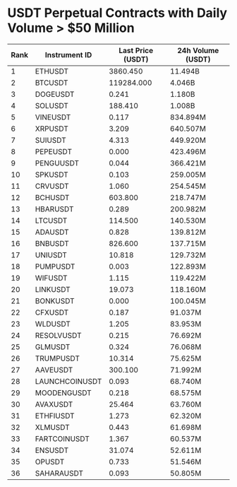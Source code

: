 # USDT Perpetual Contracts with Daily Volume > $50 Million

| Rank | Instrument ID | Last Price (USDT) | 24h Volume (USDT) |
|------|---------------|-------------------|-------------------|
| 1 | ETHUSDT | 3860.450 | 11.494B |
| 2 | BTCUSDT | 119284.000 | 4.046B |
| 3 | DOGEUSDT | 0.241 | 1.180B |
| 4 | SOLUSDT | 188.410 | 1.008B |
| 5 | VINEUSDT | 0.117 | 834.894M |
| 6 | XRPUSDT | 3.209 | 640.507M |
| 7 | SUIUSDT | 4.313 | 449.920M |
| 8 | PEPEUSDT | 0.000 | 423.496M |
| 9 | PENGUUSDT | 0.044 | 366.421M |
| 10 | SPKUSDT | 0.103 | 259.005M |
| 11 | CRVUSDT | 1.060 | 254.545M |
| 12 | BCHUSDT | 603.800 | 218.747M |
| 13 | HBARUSDT | 0.289 | 200.982M |
| 14 | LTCUSDT | 114.500 | 140.530M |
| 15 | ADAUSDT | 0.828 | 139.812M |
| 16 | BNBUSDT | 826.600 | 137.715M |
| 17 | UNIUSDT | 10.818 | 129.732M |
| 18 | PUMPUSDT | 0.003 | 122.893M |
| 19 | WIFUSDT | 1.115 | 119.422M |
| 20 | LINKUSDT | 19.073 | 118.160M |
| 21 | BONKUSDT | 0.000 | 100.045M |
| 22 | CFXUSDT | 0.187 | 91.037M |
| 23 | WLDUSDT | 1.205 | 83.953M |
| 24 | RESOLVUSDT | 0.215 | 76.692M |
| 25 | GLMUSDT | 0.324 | 76.068M |
| 26 | TRUMPUSDT | 10.314 | 75.625M |
| 27 | AAVEUSDT | 300.100 | 71.992M |
| 28 | LAUNCHCOINUSDT | 0.093 | 68.740M |
| 29 | MOODENGUSDT | 0.218 | 68.575M |
| 30 | AVAXUSDT | 25.464 | 63.760M |
| 31 | ETHFIUSDT | 1.273 | 62.320M |
| 32 | XLMUSDT | 0.443 | 61.698M |
| 33 | FARTCOINUSDT | 1.367 | 60.537M |
| 34 | ENSUSDT | 31.074 | 52.611M |
| 35 | OPUSDT | 0.733 | 51.546M |
| 36 | SAHARAUSDT | 0.093 | 50.805M |
